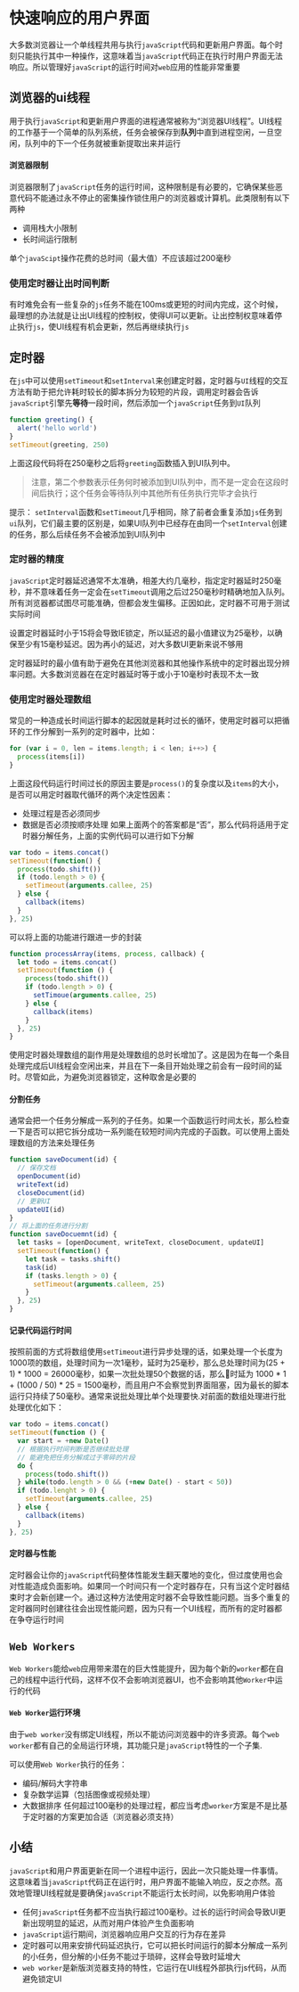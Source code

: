 # 快速响应的用户界面

大多数浏览器让一个单线程共用与执行`javaScript`代码和更新用户界面。每个时刻只能执行其中一种操作，这意味着当`javaScript`代码正在执行时用户界面无法响应。所以管理好`javaScript`的运行时间对`web`应用的性能非常重要

## 浏览器的ui线程
用于执行`javaScript`和更新用户界面的进程通常被称为“浏览器UI线程”。UI线程的工作基于一个简单的队列系统，任务会被保存到**队列**中直到进程空闲，一旦空闲，队列中的下一个任务就被重新提取出来并运行

#### 浏览器限制
浏览器限制了`javaScript`任务的运行时间，这种限制是有必要的，它确保某些恶意代码不能通过永不停止的密集操作锁住用户的浏览器或计算机。此类限制有以下两种
- 调用栈大小限制
- 长时间运行限制

单个`javaScipt`操作花费的总时间（最大值）不应该超过200毫秒

### 使用定时器让出时间判断
有时难免会有一些复杂的`js`任务不能在100ms或更短的时间内完成，这个时候，最理想的办法就是让出UI线程的控制权，使得UI可以更新。让出控制权意味着停止执行`js`，使UI线程有机会更新，然后再继续执行`js`

## 定时器
在`js`中可以使用`setTimeout`和`setInterval`来创建定时器，定时器与`UI`线程的交互方法有助于把允许耗时较长的脚本拆分为较短的片段，调用定时器会告诉`javaScript`引擎先**等待**一段时间，然后添加一个`javaScript`任务到`UI`队列

```javaScript
function greeting() {
  alert('hello world')
}
setTimeout(greeting, 250)
```
上面这段代码将在250毫秒之后将`greeting`函数插入到UI队列中。

> 注意，第二个参数表示任务何时被添加到UI队列中，而不是一定会在这段时间后执行；这个任务会等待队列中其他所有任务执行完毕才会执行

提示： `setInterval`函数和`setTimeout`几乎相同，除了前者会重复添加`js`任务到`ui`队列，它们最主要的区别是，如果UI队列中已经存在由同一个`setInterval`创建的任务，那么后续任务不会被添加到UI队列中

### 定时器的精度
`javaScript`定时器延迟通常不太准确，相差大约几毫秒，指定定时器延时250毫秒，并不意味着任务一定会在`setTimeout`调用之后过250毫秒时精确地加入队列。所有浏览器都试图尽可能准确，但都会发生偏移。正因如此，定时器不可用于测试实际时间

设置定时器延时小于15将会导致IE锁定，所以延迟的最小值建议为25毫秒，以确保至少有15毫秒延迟。因为再小的延迟，对大多数UI更新来说不够用

定时器延时的最小值有助于避免在其他浏览器和其他操作系统中的定时器出现分辨率问题。大多数浏览器在在定时器延时等于或小于10毫秒时表现不太一致


### 使用定时器处理数组
常见的一种造成长时间运行脚本的起因就是耗时过长的循环，使用定时器可以把循环的工作分解到一系列的定时器中，比如：
```javaScript
for (var i = 0, len = items.length; i < len; i++>) {
  process(items[i])
}
```
上面这段代码运行时间过长的原因主要是`process()`的复杂度以及`items`的大小，是否可以用定时器取代循环的两个决定性因素：
- 处理过程是否必须同步
- 数据是否必须按顺序处理
如果上面两个的答案都是“否”，那么代码将适用于定时器分解任务，上面的实例代码可以进行如下分解

```javaScript
var todo = items.concat()
setTimeout(function() {
  process(todo.shift())
  if (todo.length > 0) {
    setTimeout(arguments.callee, 25)
  } else {
    callback(items)
  }
}, 25)
```
可以将上面的功能进行跟进一步的封装
```javaScript
function processArray(items, process, callback) {
  let todo = items.concat()
  setTimeout(function () {
    process(todo.shift())
    if (todo.length > 0) {
      setTimoue(arguments.callee, 25)
    } else {
      callback(items)
    }
  }, 25)
}
```
使用定时器处理数组的副作用是处理数组的总时长增加了。这是因为在每一个条目处理完成后UI线程会空闲出来，并且在下一条目开始处理之前会有一段时间的延时。尽管如此，为避免浏览器锁定，这种取舍是必要的

#### 分割任务
通常会把一个任务分解成一系列的子任务。如果一个函数运行时间太长，那么检查一下是否可以把它拆分成功一系列能在较短时间内完成的子函数。可以使用上面处理数组的方法来处理任务
```javaScript
function saveDocument(id) {
  // 保存文档
  openDocument(id)
  writeText(id)
  closeDocument(id)
  // 更新UI
  updateUI(id)
}
// 将上面的任务进行分割
function saveDocuemnt(id) {
  let tasks = [openDocument, writeText, closeDocument, updateUI]
  setTimeout(function() {
    let task = tasks.shift()
    task(id)
    if (tasks.length > 0) {
      setTimeout(arguments.calleem, 25)
    }
  }, 25)
}
```   

#### 记录代码运行时间
按照前面的方式将数组使用`setTimeout`进行异步处理的话，如果处理一个长度为1000项的数组，处理时间为一次1毫秒，延时为25毫秒，那么总处理时间为(25 + 1) * 1000 = 26000毫秒，如果一次批处理50个数据的话，那么时延为 1000 * 1 + (1000 / 50) * 25 = 1500毫秒，而且用户不会察觉到界面阻塞，因为最长的脚本运行只持续了50毫秒。通常来说批处理比单个处理要快.对前面的数组处理进行批处理优化如下：
```javaScript
var todo = items.concat()
setTimeout(function () {
  var start = +new Date()
  // 根据执行时间判断是否继续批处理
  // 能避免把任务分解成过于零碎的片段
  do {
    process(todo.shift())
  } while(todo.length > 0 && (+new Date() - start < 50))
  if (todo.lenght > 0) {
    setTimeout(arguments.callee, 25)
  } else {
    callback(items)
  }
}, 25)
```

#### 定时器与性能
定时器会让你的`javaScript`代码整体性能发生翻天覆地的变化，但过度使用也会对性能造成负面影响。如果同一个时间只有一个定时器存在，只有当这个定时器结束时才会新创建一个。通过这种方法使用定时器不会导致性能问题。当多个重复的定时器同时创建往往会出现性能问题，因为只有一个UI线程，而所有的定时器都在争夺运行时间

## `Web Workers`
`Web Workers`能给`web`应用带来潜在的巨大性能提升，因为每个新的`worker`都在自己的线程中运行代码，这样不仅不会影响浏览器UI，也不会影响其他`Worker`中运行的代码

#### `Web Worker`运行环境
由于`web worker`没有绑定UI线程，所以不能访问浏览器中的许多资源。每个`web worker`都有自己的全局运行环境，其功能只是`javaScript`特性的一个子集.

可以使用`Web Worker`执行的任务：
- 编码/解码大字符串
- 复杂数学运算（包括图像或视频处理）
- 大数据排序
任何超过100毫秒的处理过程，都应当考虑`worker`方案是不是比基于定时器的方案更加合适（浏览器必须支持）

## 小结
`javaScript`和用户界面更新在同一个进程中运行，因此一次只能处理一件事情。这意味着当`javaScript`代码正在运行时，用户界面不能输入响应，反之亦然。高效地管理UI线程就是要确保`javaScript`不能运行太长时间，以免影响用户体验
- 任何`javaScript`任务都不应当执行超过100毫秒。过长的运行时间会导致UI更新出现明显的延迟，从而对用户体验产生负面影响
- `javaScript`运行期间，浏览器响应用户交互的行为存在差异
- 定时器可以用来安排代码延迟执行，它可以把长时间运行的脚本分解成一系列的小任务，但分解的小任务不能过于琐碎，这样会导致时延增大
- `web worker`是新版浏览器支持的特性，它运行在UI线程外部执行js代码，从而避免锁定UI
